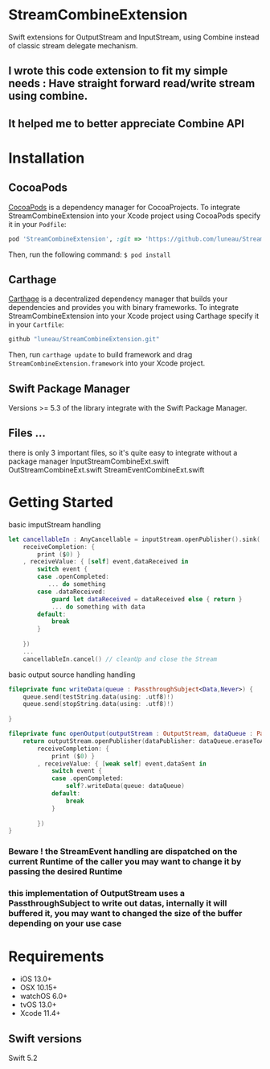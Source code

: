 # StreamCombineExtension
Swift extensions for OutputStream and InputStream, using Combine instead of classic stream delegate mechanism.  

## I wrote this code extension to fit my simple needs : Have straight forward read/write stream using combine.

## It helped me to better appreciate Combine API

# Installation

## CocoaPods
[CocoaPods](http://cocoapods.org) is a dependency manager for CocoaProjects.
To integrate StreamCombineExtension into your Xcode project using CocoaPods specify it in your `Podfile`:
```ruby
pod 'StreamCombineExtension', :git => 'https://github.com/luneau/StreamCombineExtension.git'
```
Then, run the following command:
`$ pod install`

## Carthage

[Carthage](https://github.com/Carthage/Carthage) is a decentralized dependency manager that builds your dependencies and provides you with binary frameworks.
To integrate StreamCombineExtension into your Xcode project using Carthage  specify it in your `Cartfile`:
```swift
github "luneau/StreamCombineExtension.git"
```
Then, run `carthage update` to build framework and drag `StreamCombineExtension.framework` into your Xcode project.

## Swift Package Manager

Versions >= 5.3 of the library integrate with the Swift Package Manager.

## Files ...
there is only 3 important files, so it's quite easy to integrate without a package manager
InputStreamCombineExt.swift
OutStreamCombineExt.swift
StreamEventCombineExt.swift

# Getting Started

basic imputStream handling

```swift
let cancellableIn : AnyCancellable = inputStream.openPublisher().sink(
    receiveCompletion: {
        print ($0) }
    , receiveValue: { [self] event,dataReceived in
        switch event {
        case .openCompleted:
           ... do something
        case .dataReceived:
            guard let dataReceived = dataReceived else { return }
            ... do something with data
        default:
            break
        }
        
    })
    ...
    cancellableIn.cancel() // cleanUp and close the Stream
```

basic output source handling handling

```swift
fileprivate func writeData(queue : PassthroughSubject<Data,Never>) {
    queue.send(testString.data(using: .utf8)!)
    queue.send(stopString.data(using: .utf8)!)
    
}

fileprivate func openOutput(outputStream : OutputStream, dataQueue : PassthroughSubject<Data,Never>) -> AnyCancellable {
    return outputStream.openPublisher(dataPublisher: dataQueue.eraseToAnyPublisher()).sink(
        receiveCompletion: {
            print ($0) }
        , receiveValue: { [weak self] event,dataSent in
            switch event {
            case .openCompleted:
                self?.writeData(queue: dataQueue)
            default:
                break
            }
            
        })
}
```
###  Beware ! the StreamEvent handling are dispatched on the current Runtime of the caller you may want to change it by passing the desired Runtime
###  this implementation of OutputStream uses a PassthroughSubject to write out datas, internally it will buffered it, you may want to changed the size of the buffer depending on your use case

# Requirements

- iOS 13.0+
- OSX 10.15+
- watchOS 6.0+
- tvOS 13.0+
- Xcode 11.4+
 
 ## Swift versions
 Swift 5.2
